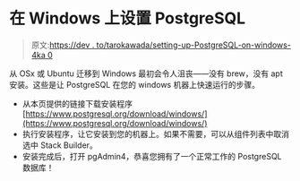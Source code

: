# 在 Windows 上设置 PostgreSQL

> 原文:[https://dev . to/tarokawada/setting-up-PostgreSQL-on-windows-4ka 0](https://dev.to/tarokawada/setting-up-postgresql-on-windows-4ka0)

从 OSx 或 Ubuntu 迁移到 Windows 最初会令人沮丧——没有 brew，没有 apt 安装。这些是让 PostgreSQL 在您的 windows 机器上快速运行的步骤。

*   从本页提供的链接下载安装程序[https://www.postgresql.org/download/windows/](https://www.postgresql.org/download/windows/)
*   执行安装程序，让它安装到您的机器上。如果不需要，可以从组件列表中取消选中 Stack Builder。
*   安装完成后，打开 pgAdmin4，恭喜您拥有了一个正常工作的 PostgreSQL 数据库！